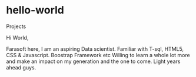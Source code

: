 # hello-world
Projects 

Hi World,

Farasoft here, I am an aspiring Data scientist. Familiar with T-sql, HTML5, CSS & Javascript. Boostrap Framework etc
Willing to learn a whole lot more and make an impact on my generation and the one to come. Light years ahead guys.
